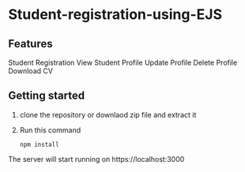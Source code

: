 # Student-registration-using-EJS

## Features

Student Registration
View Student Profile
Update Profile
Delete Profile
Download CV

## Getting started

1. clone the repository or downlaod zip file and extract it

2. Run this command
   
   ``` npm install  ```
   
The server will start running on https://localhost:3000
   
